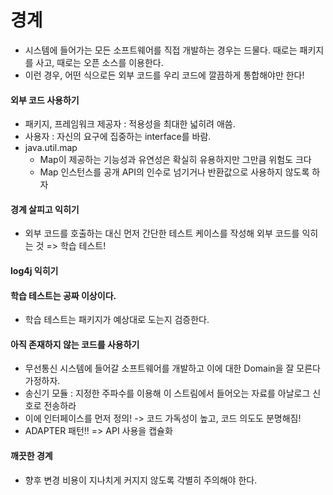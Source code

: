 # 경계
- 시스템에 들어가는 모든 소프트웨어를 직접 개발하는 경우는 드물다. 때로는 패키지를 사고, 때로는 오픈 소스를 이용한다.
- 이런 경우, 어떤 식으로든 외부 코드를 우리 코드에 깔끔하게 통합해야만 한다!
#### 외부 코드 사용하기
- 패키지, 프레임워크 제공자 : 적용성을 최대한 넓히려 애씀.
- 사용자 : 자신의 요구에 집중하는 interface를 바람.
- java.util.map
  - Map이 제공하는 기능성과 유연성은 확실히 유용하지만 그만큼 위험도 크다
  - Map 인스턴스를 공개 API의 인수로 넘기거나 반환값으로 사용하지 않도록 하자
#### 경계 살피고 익히기
- 외부 코드를 호출하는 대신 먼저 간단한 테스트 케이스를 작성해 외부 코드를 익히는 것 => 학습 테스트!
#### log4j 익히기
#### 학습 테스트는 공짜 이상이다.
- 학습 테스트는 패키지가 예상대로 도는지 검증한다.
#### 아직 존재하지 않는 코드를 사용하기
- 무선통신 시스템에 들어갈 소프트웨어를 개발하고 이에 대한 Domain을 잘 모른다 가정하자.
- 송신기 모듈 : 지정한 주파수를 이용해 이 스트림에서 들어오는 자료를 아날로그 신호로 전송하라
- 이에 인터페이스를 먼저 정의! -> 코드 가독성이 높고, 코드 의도도 분명해짐!
- ADAPTER 패턴!! => API 사용을 캡슐화
#### 깨끗한 경계
- 향후 변경 비용이 지나치게 커지지 않도록 각별히 주의해야 한다.